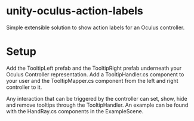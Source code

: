 # unity-oculus-action-labels
Simple extensible solution to show action labels for an Oculus controller.


# Setup
Add the TooltipLeft prefab and the TooltipRight prefab underneath your Oculus Controller representation.
Add a TooltipHandler.cs component to your user and the TooltipMapper.cs component from the left and right controller to it.

Any interaction that can be triggered by the controller can set, show, hide and remove tooltips through the TooltipHandler.
An example can be found with the HandRay.cs components in the ExampleScene.
